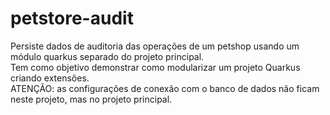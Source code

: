 # petstore-audit
Persiste dados de auditoria das operações de um petshop usando um módulo quarkus separado do projeto principal.
<br>
Tem como objetivo demonstrar como modularizar um projeto Quarkus criando extensões.
<br>
ATENÇÃO: as configurações de conexão com o banco de dados não ficam neste projeto, mas no projeto principal.
